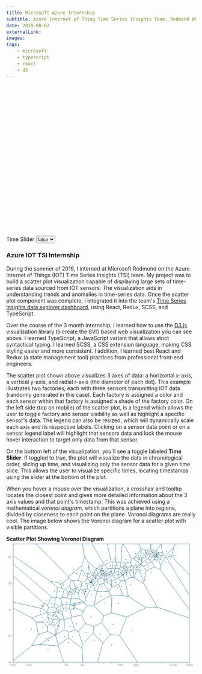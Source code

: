 ```yaml
---
title: Microsoft Azure Internship
subtitle: Azure Internet of Thing Time Series Insights Team, Redmond WA
date: 2019-08-02
externalLink: 
images:
tags: 
    - microsoft
    - typescript
    - react
    - d3
---
```

<div id="tsi-root" style="height: 400px;">
</div>
<div>
    <label>Time Slider</label>
    <select onchange='(function(){ toggleChartOption("isTemporal", (event.target.value === "true")) })(event)'>
            <option value="true">true</option>
            <option value="false" selected="">false</option>
    </select>
</div>

### Azure IOT TSI Internship
During the summer of 2019, I interned at Microsoft Redmond on the Azure Internet of Things (IOT) Time Series Insights (TSI) team. My project was to build a scatter plot visualization capable of displaying large sets of time-series data sourced from IOT sensors.  The visualization aids in understanding trends and anomalies in time-series data. Once the scatter plot component was complete, I integrated it into the team's <a href="https://insights.timeseries.azure.com/preview/demo" target="_blank">Time Series Insights data explorer dashboard</a>, using React, Redux, SCSS, and TypeScript.

Over the course of the 3 month internship, I learned how to use the <a href ="https://d3js.org/" target="_blank">D3.js</a> visualization library to create the SVG based web visualization you can see above.  I learned TypeScript, a JavaScript variant that allows strict syntactical typing.  I learned SCSS, a CSS extension language, making CSS styling easier and more consistent. I addition, I learned best React and Redux (a state management tool) practices from professional front-end engineers.

The scatter plot shown above visualizes 3 axes of data: a horizontal x-axis, a vertical y-axis, and radial r-axis (the diameter of each dot). This example illustrates two factories, each with three sensors transmitting IOT data (randomly generated in this case). Each factory is assigned a color and each sensor within that factory is assigned a shade of the factory color. On the left side (top on mobile) of the scatter plot, is a legend which allows the user to toggle factory and sensor visibility as well as highlight a specific sensor's data.  The legend can also be resized, which will dynamically scale each axis and its respective labels.  Clicking on a sensor data point or on a sensor legend label will highlight that sensors data and lock the mouse hover interaction to target only data from that sensor.

On the bottom left of the visualization, you'll see a toggle labeled **Time Slider**.  If toggled to *true*, the plot will visualize the data in chronological order, slicing up time, and visualizing only the sensor data for a given time slice. This allows the user to visualize specific times, locating timestamps using the slider at the bottom of the plot.

When you hover a mouse over the visualization, a crosshair and tooltip locates the closest point and gives more detailed information about the 3 axis values and that point's timestamp. This was achieved using a mathematical *voronoi diagram*, which partitions a plane into regions, divided by closeness to each point on the plane. Voronoi diagrams are really cool.  The image below shows the Voronoi diagram for a scatter plot with visible partitions.

**Scatter Plot Showing Voronoi Diagram**
![Voronoi Diagram](/img/azure_iot_internship/voronoi_grid_visible.png)


<script src="https://unpkg.com/tsiclient@1.3.19/tsiclient.js"></script>
<link rel="stylesheet" type="text/css" href="https://unpkg.com/tsiclient@1.3.19/tsiclient.css"></link>

<script>
let data;
let chartDataOptions;
let scatterPlot;

// Set chart options
let chartOptions = {
    theme: 'light',
    yExtent: [0,1], 
    legend: screen.width > 650 ? 'shown' : 'compact', 
    offset: 'Local', 
    tooltip: true, 
    canDownload: false, 
    hideChartControlPanel: false, 
    is24HourTime: false, 
    singleLineXAxisLabel: '',
    xAxisHidden: false, 
    yAxisHidden: false,
    includeDots: false,
    includeEnvelope: false,
    interpolationFunction: 'curveMonotoneX',
    yAxisState: 'stacked',
    brushHandlesVisible: false,
    snapBrush: false,
    stacked: false, 
    zeroYAxis: true,
    arcWidthRatio: 1,
    spMeasures: ['avg', 'min', 'max'],
    isTemporal: false,
    spAxisLabels: null
}

function toggleChartOption(property, value = null) {
    //if value is null, assume a toggle
    chartOptions[property] = (value === null) ? !chartOptions[property] : value; 
    scatterPlot.render(data, chartOptions, chartDataOptions);
}

window.onload = function(){
    // Create fake data
    data = [];
    let minute = 60*1000
    let from = new Date(Math.floor(new Date(new Date().valueOf() / minute)) * minute);
    let to;
    for(let i = 0; i < 2; i++){
        let lines = {};
        data.push({[`Factory ${i}`]: lines});
        for(let j = 0; j < 3; j++){
            let values = {};
            lines[`Sensor ${j}`] = values;
            for(let k = 0; k < 10; k++){
                // if(!(k%2 && k%3)){  // if check is to create some sparseness in the data
                    to = new Date(from.valueOf() + 1000*60*k);
                    let val = Math.random() / 2 + .25;
                    let minVal = val - (Math.random() / 10);
                    let maxVal = val + (Math.random() / 10);
                    values[to.toISOString()] = {avg: val, min: minVal, max: maxVal};
                // }
            } 
        }
    }
    
    // render the data in a chart
    let tsiClient = new TsiClient();
    let searchSpan = {
        from: from.toISOString(),
        to: to.toISOString(),
        bucketSize: '1d'
    }
    chartDataOptions = data.map(d => {
        return {searchSpan: searchSpan};
    });

    scatterPlot = new tsiClient.ux.ScatterPlot(document.getElementById('tsi-root'))
    scatterPlot.render(data, chartOptions, chartDataOptions);
}
</script>